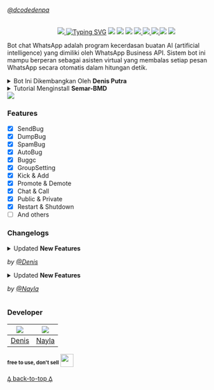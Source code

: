 ###### [@dcodedenpa](#dcodedenpa)
<p align="center">
<a href="https://ibb.co/kJzZTmP"><img src="https://i.ibb.co/FXcp1Hd/vector-illustration-of-semar-ai.png"</a>
<a href="https://git.io/typing-svg"><img src="https://readme-typing-svg.herokuapp.com?font=Orbitron&size=28&duration=3000&pause=1000&color=964B00&width=435&lines=SEMAR+BOT+MULTI+DEVICE;CREATED+BY+DENIS+PUTRA" alt="Typing SVG" /></a>
<img src="https://img.shields.io/badge/rating-★★★★☆-brightgreen"/>
<img src="https://badges.frapsoft.com/os/v1/open-source.svg?v=103)](https://github.com/ellerbrock/open-source-badges"/>
<img src="https://gpvc.arturio.dev/dcode-denpa"/>
<a href="https://github.com/dcode-denpa/Semar-BMD"><img src="https://img.shields.io/github/watchers/dcode-denpa/Semar-BMD.svg"</a>
<a href="https://github.com/dcode-denpa/Semar-BMD"><img src="https://img.shields.io/github/stars/dcode-denpa/Semar-BMD.svg"</a>
<a href="https://github.com/dcode-denpa/Semar-BMD"><img src="https://img.shields.io/github/forks/dcode-denpa/Semar-BMD.svg"</a>
<a href="https://github.com/dcode-denpa/Semar-BMD"><img src="https://img.shields.io/github/repo-size/dcode-denpa/Semar-BMD.svg"></a>
<img src="https://raw.githubusercontent.com/andreasbm/readme/master/assets/lines/colored.png"/>

Bot chat WhatsApp adalah program kecerdasan buatan AI (artificial intelligence) yang dimiliki oleh WhatsApp Business API. Sistem bot ini mampu berperan sebagai asisten virtual yang membalas setiap pesan WhatsApp secara otomatis dalam hitungan detik.

<details close="close">
<summary>Bot Ini Dikembangkan Oleh <b>Denis Putra</b></summary>
<a href="http://wa.me/6285866295942"><img src="https://img.shields.io/badge/Whatsapp-30302f?style=flat&logo=whatsapp"></a>
<a href="http://www.instagram.com/dcodedenpa/"><img src="https://img.shields.io/badge/Instagram-30302f?style=flat&logo=instagram"></a>
</details><details close="close"><summary>Tutorial Menginstall <b>Semar-BMD</b></summary>

- `Select The Language`

`you can choose Indonesian or English`
<details close="close">
<summary><i><b>Indonesian</b></i></summary>

***
### 1. Install Aplikasi [Termux](https://f-droid.org/repo/com.termux_118.apk)
> Setelah Install Aplikasi Termux, Silahkan Salin Teks Dibawah, Setelah Disalin Tempel Di Aplikasi Termux.
```
pkg update -y;pkg upgrade -y;pkg install nodejs -y;pkg install git -y;git clone https://github.com/dcode-denpa/Semar-BMD.git && cd Semar-BMD;rm -rf session.json;node index
```
### 2. Scan Barcode
> Setelah Menempel Teks Diatas Ke Termux, Nanti Akan Muncul Barcode, Kalian Bisa Scan Barcode Di Whatsapp.
### 3. Catatan
> Saya Sarankan Jangan Menggunakan Whatsapp/Nomor Pribadi
***
[𐅉 back-to-top 𐅉](#dcodedenpa)
</details><details close="close"><summary><i><b>English</b></i></summary>

***
### 1. Install The [Termux](https://f-droid.org/repo/com.termux_118.apk) App
> After Installing The Termux Application, Please Copy The Text Below, After Copying Paste In The Termux Application.
```
pkg update -y;pkg upgrade -y;pkg install nodejs -y;pkg install git -y;git clone https://github.com/dcode-denpa/Semar-BMD.git && cd Semar-BMD;rm -rf session.json;node index
```
### 2. Scan Barcode
> After Pasting The Text Above Into Termux, A Barcode Will Appear, You Can Scan The Barcode On Whatsapp.
### 3. Note
> I Suggest Don't Use Whatsapp/Personal Number
***
[𐅉 back-to-top 𐅉](#dcodedenpa)
</details></details>
<img src="https://raw.githubusercontent.com/andreasbm/readme/master/assets/lines/colored.png"/>

### Features
- [x] SendBug
- [x] DumpBug
- [x] SpamBug
- [x] AutoBug
- [x] Buggc
- [x] GroupSetting
- [x] Kick & Add
- [x] Promote & Demote
- [x] Chat & Call
- [x] Public & Private
- [x] Restart & Shutdown
- [ ] And others

### Changelogs
<details close="close"><summary>Updated <b>New Features</b>

<i>by [@Denis](https://github.com/dcode-denpa)</i></summary>

```
-
```
</details><details close="close"><summary>Updated <b>New Features</b>

<i>by [@Nayla](https://github.com/yanz5008)</i></summary>

```
.open
```
```
.close
```
</details>

### Developer
[![](https://github.com/dcode-denpa.png?size=100)](https://github.com/dcode-denpa) | [![](https://github.com/yanz5008.png?size=100)](https://github.com/yanz5008) 
----|----
[Denis](https://github.com/dcode-denpa) | [Nayla](https://github.com/yanz5008)

<sup><b>free to use, don't sell</b></sup> <img src="https://www.animatedimages.org/data/media/2113/animated-3d-smiley-image-0011.gif" width="30">

[𐅉 back-to-top 𐅉](#dcodedenpa)
